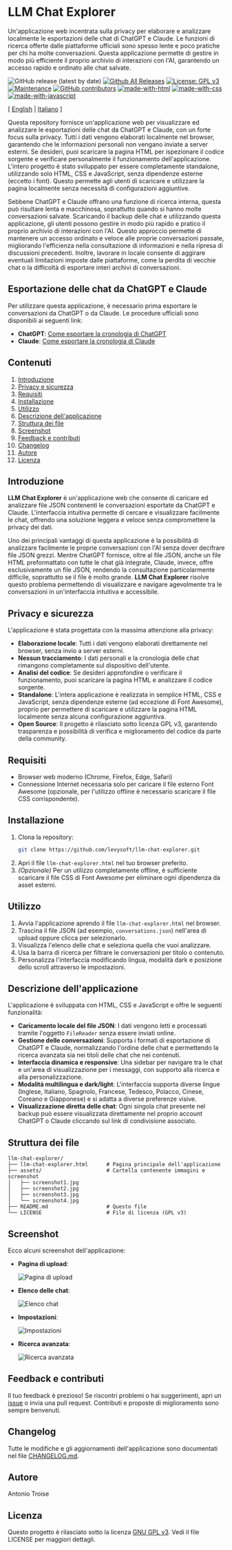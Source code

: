 # LLM Chat Explorer
Un'applicazione web incentrata sulla privacy per elaborare e analizzare localmente le esportazioni delle chat di ChatGPT e Claude. Le funzioni di ricerca offerte dalle piattaforme ufficiali sono spesso lente e poco pratiche per chi ha molte conversazioni. Questa applicazione permette di gestire in modo più efficiente il proprio archivio di interazioni con l'AI, garantendo un accesso rapido e ordinato alle chat salvate.

![GitHub release (latest by date)](https://img.shields.io/github/v/release/levysoft/llm-chat-explorer?label=latest) [![Github All Releases](https://img.shields.io/github/downloads/levysoft/llm-chat-explorer/total.svg)](https://github.com/levysoft/llm-chat-explorer/releases) [![License: GPL v3](https://img.shields.io/badge/License-GPLv3-yellow.svg)](https://opensource.org/licenses/GPLv3) [![Maintenance](https://img.shields.io/badge/Maintained%3F-yes-green.svg)](https://github.com/levysoft/llm-chat-explorer/graphs/commit-activity) [![GitHub contributors](https://img.shields.io/github/contributors/levysoft/llm-chat-explorer.svg)](https://github.com/levysoft/llm-chat-explorer/graphs/contributors) [![made-with-html](https://img.shields.io/badge/Made%20with-HTML-orange.svg)](https://developer.mozilla.org/en-US/docs/Web/HTML) [![made-with-css](https://img.shields.io/badge/Made%20with-CSS-blue.svg)](https://developer.mozilla.org/en-US/docs/Web/CSS) [![made-with-javascript](https://img.shields.io/badge/Made%20with-JavaScript-yellow.svg)](https://developer.mozilla.org/en-US/docs/Web/JavaScript)

[ [English](README.md) | [Italiano](README.it.md) ]

Questa repository fornisce un'applicazione web per visualizzare ed analizzare le esportazioni delle chat da ChatGPT e Claude, con un forte focus sulla privacy. Tutti i dati vengono elaborati localmente nel browser, garantendo che le informazioni personali non vengano inviate a server esterni. Se desideri, puoi scaricare la pagina HTML per ispezionare il codice sorgente e verificare personalmente il funzionamento dell'applicazione. L'intero progetto è stato sviluppato per essere completamente standalone, utilizzando solo HTML, CSS e JavaScript, senza dipendenze esterne (eccetto i font). Questo permette agli utenti di scaricare e utilizzare la pagina localmente senza necessità di configurazioni aggiuntive.

Sebbene ChatGPT e Claude offrano una funzione di ricerca interna, questa può risultare lenta e macchinosa, soprattutto quando si hanno molte conversazioni salvate. Scaricando il backup delle chat e utilizzando questa applicazione, gli utenti possono gestire in modo più rapido e pratico il proprio archivio di interazioni con l'AI. Questo approccio permette di mantenere un accesso ordinato e veloce alle proprie conversazioni passate, migliorando l'efficienza nella consultazione di informazioni e nella ripresa di discussioni precedenti. Inoltre, lavorare in locale consente di aggirare eventuali limitazioni imposte dalle piattaforme, come la perdita di vecchie chat o la difficoltà di esportare interi archivi di conversazioni.

## Esportazione delle chat da ChatGPT e Claude

Per utilizzare questa applicazione, è necessario prima esportare le conversazioni da ChatGPT o da Claude. Le procedure ufficiali sono disponibili ai seguenti link:

- **ChatGPT**: [Come esportare la cronologia di ChatGPT](https://help.openai.com/en/articles/7260999-how-do-i-export-my-chatgpt-history-and-data)
- **Claude**: [Come esportare la cronologia di Claude](https://support.anthropic.com/en/articles/9450526-how-can-i-export-my-claude-ai-data)

## Contenuti

1. [Introduzione](#introduzione)
2. [Privacy e sicurezza](#privacy-e-sicurezza)
3. [Requisiti](#requisiti)
4. [Installazione](#installazione)
5. [Utilizzo](#utilizzo)
6. [Descrizione dell'applicazione](#descrizione-dellapplicazione)
7. [Struttura dei file](#struttura-dei-file)
8. [Screenshot](#screenshot)
9. [Feedback e contributi](#feedback-e-contributi)
10. [Changelog](#changelog)
11. [Autore](#autore)
12. [Licenza](#licenza)

## Introduzione

**LLM Chat Explorer** è un'applicazione web che consente di caricare ed analizzare file JSON contenenti le conversazioni esportate da ChatGPT e Claude. L'interfaccia intuitiva permette di cercare e visualizzare facilmente le chat, offrendo una soluzione leggera e veloce senza compromettere la privacy dei dati.

Uno dei principali vantaggi di questa applicazione è la possibilità di analizzare facilmente le proprie conversazioni con l'AI senza dover decifrare file JSON grezzi. Mentre ChatGPT fornisce, oltre al file JSON, anche un file HTML preformattato con tutte le chat già integrate, Claude, invece, offre esclusivamente un file JSON, rendendo la consultazione particolarmente difficile, soprattutto se il file è molto grande. **LLM Chat Explorer** risolve questo problema permettendo di visualizzare e navigare agevolmente tra le conversazioni in un'interfaccia intuitiva e accessibile.

## Privacy e sicurezza

L'applicazione è stata progettata con la massima attenzione alla privacy:
- **Elaborazione locale**: Tutti i dati vengono elaborati direttamente nel browser, senza invio a server esterni.
- **Nessun tracciamento**: I dati personali e la cronologia delle chat rimangono completamente sul dispositivo dell'utente.
- **Analisi del codice**: Se desideri approfondire o verificare il funzionamento, puoi scaricare la pagina HTML e analizzare il codice sorgente.
- **Standalone**: L'intera applicazione è realizzata in semplice HTML, CSS e JavaScript, senza dipendenze esterne (ad eccezione di Font Awesome), proprio per permettere di scaricare e utilizzare la pagina HTML localmente senza alcuna configurazione aggiuntiva.
- **Open Source**: Il progetto è rilasciato sotto licenza GPL v3, garantendo trasparenza e possibilità di verifica e miglioramento del codice da parte della community.

## Requisiti

- Browser web moderno (Chrome, Firefox, Edge, Safari)
- Connessione Internet necessaria solo per caricare il file esterno Font Awesome (opzionale, per l'utilizzo offline è necessario scaricare il file CSS corrispondente).

## Installazione

1. Clona la repository:
    ```sh
    git clone https://github.com/levysoft/llm-chat-explorer.git
    ```
2. Apri il file `llm-chat-explorer.html` nel tuo browser preferito.
3. *(Opzionale)* Per un utilizzo completamente offline, è sufficiente scaricare il file CSS di Font Awesome per eliminare ogni dipendenza da asset esterni.

## Utilizzo

1. Avvia l'applicazione aprendo il file `llm-chat-explorer.html` nel browser.
2. Trascina il file JSON (ad esempio, `conversations.json`) nell'area di upload oppure clicca per selezionarlo.
3. Visualizza l'elenco delle chat e seleziona quella che vuoi analizzare.
4. Usa la barra di ricerca per filtrare le conversazioni per titolo o contenuto.
5. Personalizza l'interfaccia modificando lingua, modalità dark e posizione dello scroll attraverso le impostazioni.

## Descrizione dell'applicazione

L'applicazione è sviluppata con HTML, CSS e JavaScript e offre le seguenti funzionalità:
- **Caricamento locale del file JSON**: I dati vengono letti e processati tramite l'oggetto `FileReader` senza essere inviati online.
- **Gestione delle conversazioni**: Supporta i formati di esportazione di ChatGPT e Claude, normalizzando l'ordine delle chat e permettendo la ricerca avanzata sia nei titoli delle chat che nei contenuti.
- **Interfaccia dinamica e responsive**: Una sidebar per navigare tra le chat e un'area di visualizzazione per i messaggi, con supporto alla ricerca e alla personalizzazione.
- **Modalità multilingua e dark/light**: L'interfaccia supporta diverse lingue (Inglese, Italiano, Spagnolo, Francese, Tedesco, Polacco, Cinese, Coreano e Giapponese) e si adatta a diverse preferenze visive.
- **Visualizzazione diretta delle chat**: Ogni singola chat presente nel backup può essere visualizzata direttamente nel proprio account ChatGPT o Claude cliccando sul link di condivisione associato.

## Struttura dei file
```
llm-chat-explorer/
├── llm-chat-explorer.html      # Pagina principale dell'applicazione
├── assets/                     # Cartella contenente immagini e screenshot
│   ├── screenshot1.jpg
│   ├── screenshot2.jpg
│   ├── screenshot3.jpg
│   └── screenshot4.jpg
├── README.md                   # Questo file
└── LICENSE                     # File di licenza (GPL v3)
```

## Screenshot

Ecco alcuni screenshot dell'applicazione:

- **Pagina di upload**:

  ![Pagina di upload](assets/screenshot1.jpg)
- **Elenco delle chat**:

  ![Elenco chat](assets/screenshot2.jpg)

- **Impostazioni**:

  ![Impostazioni](assets/screenshot3.jpg)

- **Ricerca avanzata**:

  ![Ricerca avanzata](assets/screenshot4.jpg)

## Feedback e contributi

Il tuo feedback è prezioso! Se riscontri problemi o hai suggerimenti, apri un [issue](https://github.com/levysoft/llm-chat-explorer/issues) o invia una pull request. Contributi e proposte di miglioramento sono sempre benvenuti.

## Changelog

Tutte le modifiche e gli aggiornamenti dell'applicazione sono documentati nel file [CHANGELOG.md](./CHANGELOG.md).

## Autore

Antonio Troise

## Licenza

Questo progetto è rilasciato sotto la licenza [GNU GPL v3](https://www.gnu.org/licenses/gpl-3.0.en.html). Vedi il file LICENSE per maggiori dettagli.

